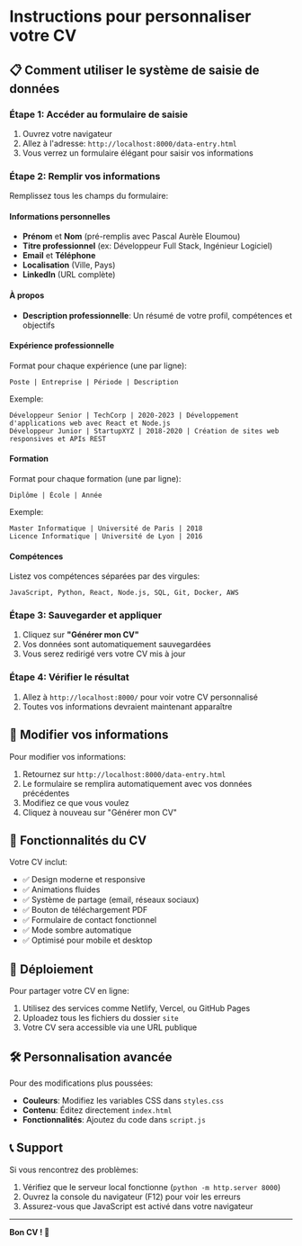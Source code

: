 # Instructions pour personnaliser votre CV

## 📋 Comment utiliser le système de saisie de données

### Étape 1: Accéder au formulaire de saisie
1. Ouvrez votre navigateur
2. Allez à l'adresse: `http://localhost:8000/data-entry.html`
3. Vous verrez un formulaire élégant pour saisir vos informations

### Étape 2: Remplir vos informations
Remplissez tous les champs du formulaire:

#### Informations personnelles
- **Prénom** et **Nom** (pré-remplis avec Pascal Aurèle Eloumou)
- **Titre professionnel** (ex: Développeur Full Stack, Ingénieur Logiciel)
- **Email** et **Téléphone**
- **Localisation** (Ville, Pays)
- **LinkedIn** (URL complète)

#### À propos
- **Description professionnelle**: Un résumé de votre profil, compétences et objectifs

#### Expérience professionnelle
Format pour chaque expérience (une par ligne):
```
Poste | Entreprise | Période | Description
```
Exemple:
```
Développeur Senior | TechCorp | 2020-2023 | Développement d'applications web avec React et Node.js
Développeur Junior | StartupXYZ | 2018-2020 | Création de sites web responsives et APIs REST
```

#### Formation
Format pour chaque formation (une par ligne):
```
Diplôme | École | Année
```
Exemple:
```
Master Informatique | Université de Paris | 2018
Licence Informatique | Université de Lyon | 2016
```

#### Compétences
Listez vos compétences séparées par des virgules:
```
JavaScript, Python, React, Node.js, SQL, Git, Docker, AWS
```

### Étape 3: Sauvegarder et appliquer
1. Cliquez sur **"Générer mon CV"**
2. Vos données sont automatiquement sauvegardées
3. Vous serez redirigé vers votre CV mis à jour

### Étape 4: Vérifier le résultat
1. Allez à `http://localhost:8000/` pour voir votre CV personnalisé
2. Toutes vos informations devraient maintenant apparaître

## 🔄 Modifier vos informations

Pour modifier vos informations:
1. Retournez sur `http://localhost:8000/data-entry.html`
2. Le formulaire se remplira automatiquement avec vos données précédentes
3. Modifiez ce que vous voulez
4. Cliquez à nouveau sur "Générer mon CV"

## 📱 Fonctionnalités du CV

Votre CV inclut:
- ✅ Design moderne et responsive
- ✅ Animations fluides
- ✅ Système de partage (email, réseaux sociaux)
- ✅ Bouton de téléchargement PDF
- ✅ Formulaire de contact fonctionnel
- ✅ Mode sombre automatique
- ✅ Optimisé pour mobile et desktop

## 🚀 Déploiement

Pour partager votre CV en ligne:
1. Utilisez des services comme Netlify, Vercel, ou GitHub Pages
2. Uploadez tous les fichiers du dossier `site`
3. Votre CV sera accessible via une URL publique

## 🛠️ Personnalisation avancée

Pour des modifications plus poussées:
- **Couleurs**: Modifiez les variables CSS dans `styles.css`
- **Contenu**: Éditez directement `index.html`
- **Fonctionnalités**: Ajoutez du code dans `script.js`

## 📞 Support

Si vous rencontrez des problèmes:
1. Vérifiez que le serveur local fonctionne (`python -m http.server 8000`)
2. Ouvrez la console du navigateur (F12) pour voir les erreurs
3. Assurez-vous que JavaScript est activé dans votre navigateur

---

**Bon CV ! 🎉**